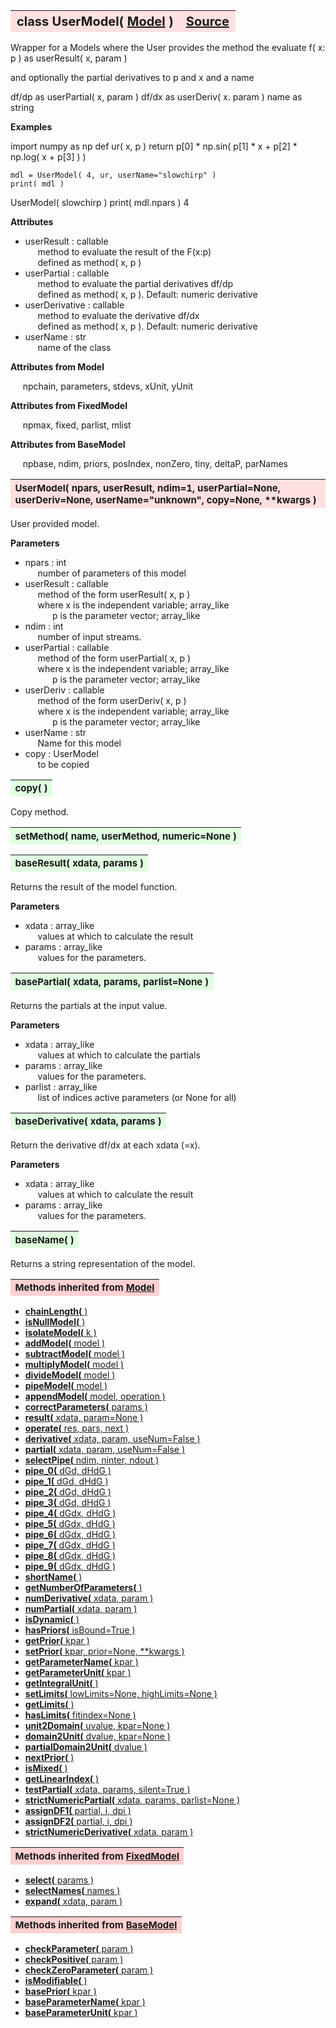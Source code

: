 ---
---
<br><br>

<a name="UserModel"></a>
<table><thead style="background-color:#FFE0E0; width:100%; font-size:20px"><tr><th style="text-align:left">
<strong>class UserModel(</strong> <a href="./Model.html">Model</a> )</th><th style="text-align:right"><a href=https://github.com/dokester/BayesicFitting/blob/master/BayesicFitting/source/UserModel.py target=_blank>Source</a></th></tr></thead></table>
<p>

Wrapper for a Models where the User provides the method the evaluate
f( x: p ) as userResult( x, param )

and optionally the partial derivatives to p and x and a name

df/dp as  userPartial( x, param )
df/dx as  userDeriv( x. param )
name  as  string


<b>Examples</b>

import numpy as np
    def ur( x, p ) 
        return p[0] * np.sin( p[1] * x + p[2] * np.log( x + p[3] ) ) 
    
   
    mdl = UserModel( 4, ur, userName="slowchirp" )
    print( mdl )
UserModel( slowchirp )
    print( mdl.npars )
4


<b>Attributes</b>

* userResult  :  callable<br>
&nbsp;&nbsp;&nbsp;&nbsp; method to evaluate the result of the F(x:p)<br>
&nbsp;&nbsp;&nbsp;&nbsp; defined as method( x, p )<br>
* userPartial  :  callable<br>
&nbsp;&nbsp;&nbsp;&nbsp; method to evaluate the partial derivatives df/dp<br>
&nbsp;&nbsp;&nbsp;&nbsp; defined as method( x, p ). Default: numeric derivative<br>
* userDerivative  :  callable<br>
&nbsp;&nbsp;&nbsp;&nbsp; method to evaluate the derivative df/dx<br>
&nbsp;&nbsp;&nbsp;&nbsp; defined as method( x, p ). Default: numeric derivative<br>
* userName  :  str<br>
&nbsp;&nbsp;&nbsp;&nbsp; name of the class<br>

<b>Attributes from Model</b>

&nbsp;&nbsp;&nbsp;&nbsp; npchain, parameters, stdevs, xUnit, yUnit<br>

<b>Attributes from FixedModel</b>

&nbsp;&nbsp;&nbsp;&nbsp; npmax, fixed, parlist, mlist<br>

<b>Attributes from BaseModel</b>

&nbsp;&nbsp;&nbsp;&nbsp; npbase, ndim, priors, posIndex, nonZero, tiny, deltaP, parNames<br>



<a name="UserModel"></a>
<table><thead style="background-color:#FFE0E0; width:100%; font-size:15px"><tr><th style="text-align:left">
<strong>UserModel(</strong> npars, userResult, ndim=1, userPartial=None, userDeriv=None,
 userName="unknown", copy=None, **kwargs )
</th></tr></thead></table>
<p>

User provided model.

<b>Parameters</b>

* npars  :  int<br>
&nbsp;&nbsp;&nbsp;&nbsp; number of parameters of this model<br>
* userResult  :  callable<br>
&nbsp;&nbsp;&nbsp;&nbsp; method of the form userResult( x, p )<br>
&nbsp;&nbsp;&nbsp;&nbsp; where x is the independent variable; array_like<br>
&nbsp;&nbsp;&nbsp;&nbsp;&nbsp;&nbsp;&nbsp;&nbsp;&nbsp;&nbsp; p is the parameter vector; array_like <br>
* ndim  :  int<br>
&nbsp;&nbsp;&nbsp;&nbsp; number of input streams.<br>
* userPartial  :  callable<br>
&nbsp;&nbsp;&nbsp;&nbsp; method of the form userPartial( x, p )<br>
&nbsp;&nbsp;&nbsp;&nbsp; where x is the independent variable; array_like<br>
&nbsp;&nbsp;&nbsp;&nbsp;&nbsp;&nbsp;&nbsp;&nbsp;&nbsp;&nbsp; p is the parameter vector; array_like <br>
* userDeriv  :  callable<br>
&nbsp;&nbsp;&nbsp;&nbsp; method of the form userDeriv( x, p )<br>
&nbsp;&nbsp;&nbsp;&nbsp; where x is the independent variable; array_like<br>
&nbsp;&nbsp;&nbsp;&nbsp;&nbsp;&nbsp;&nbsp;&nbsp;&nbsp;&nbsp; p is the parameter vector; array_like <br>
* userName  :  str<br>
&nbsp;&nbsp;&nbsp;&nbsp; Name for this model<br>
* copy  :  UserModel<br>
&nbsp;&nbsp;&nbsp;&nbsp; to be copied<br>


<a name="copy"></a>
<table><thead style="background-color:#E0FFE0; width:100%; font-size:15px"><tr><th style="text-align:left">
<strong>copy(</strong> )
</th></tr></thead></table>
<p>
Copy method. 

<a name="setMethod"></a>
<table><thead style="background-color:#E0FFE0; width:100%; font-size:15px"><tr><th style="text-align:left">
<strong>setMethod(</strong> name, userMethod, numeric=None ) 
</th></tr></thead></table>
<p>
<a name="baseResult"></a>
<table><thead style="background-color:#E0FFE0; width:100%; font-size:15px"><tr><th style="text-align:left">
<strong>baseResult(</strong> xdata, params )
</th></tr></thead></table>
<p>

Returns the result of the model function.

<b>Parameters</b>

* xdata  :  array_like<br>
&nbsp;&nbsp;&nbsp;&nbsp; values at which to calculate the result<br>
* params  :  array_like<br>
&nbsp;&nbsp;&nbsp;&nbsp; values for the parameters.<br>


<a name="basePartial"></a>
<table><thead style="background-color:#E0FFE0; width:100%; font-size:15px"><tr><th style="text-align:left">
<strong>basePartial(</strong> xdata, params, parlist=None )
</th></tr></thead></table>
<p>

Returns the partials at the input value.

<b>Parameters</b>

* xdata  :  array_like<br>
&nbsp;&nbsp;&nbsp;&nbsp; values at which to calculate the partials<br>
* params  :  array_like<br>
&nbsp;&nbsp;&nbsp;&nbsp; values for the parameters.<br>
* parlist  :  array_like<br>
&nbsp;&nbsp;&nbsp;&nbsp; list of indices active parameters (or None for all)<br>


<a name="baseDerivative"></a>
<table><thead style="background-color:#E0FFE0; width:100%; font-size:15px"><tr><th style="text-align:left">
<strong>baseDerivative(</strong> xdata, params ) 
</th></tr></thead></table>
<p>

Return the derivative df/dx at each xdata (=x).

<b>Parameters</b>

* xdata  :  array_like<br>
&nbsp;&nbsp;&nbsp;&nbsp; values at which to calculate the result<br>
* params  :  array_like<br>
&nbsp;&nbsp;&nbsp;&nbsp; values for the parameters.<br>


<a name="baseName"></a>
<table><thead style="background-color:#E0FFE0; width:100%; font-size:15px"><tr><th style="text-align:left">
<strong>baseName(</strong> )
</th></tr></thead></table>
<p>

Returns a string representation of the model.


<table><thead style="background-color:#FFD0D0; width:100%; font-size:15px"><tr><th style="text-align:left">
<strong>Methods inherited from</strong> <a href="./Model.html">Model</a></th></tr></thead></table>


* [<strong>chainLength(</strong> )](./Model.md#chainLength)
* [<strong>isNullModel(</strong> ) ](./Model.md#isNullModel)
* [<strong>isolateModel(</strong> k )](./Model.md#isolateModel)
* [<strong>addModel(</strong> model )](./Model.md#addModel)
* [<strong>subtractModel(</strong> model )](./Model.md#subtractModel)
* [<strong>multiplyModel(</strong> model )](./Model.md#multiplyModel)
* [<strong>divideModel(</strong> model )](./Model.md#divideModel)
* [<strong>pipeModel(</strong> model )](./Model.md#pipeModel)
* [<strong>appendModel(</strong> model, operation )](./Model.md#appendModel)
* [<strong>correctParameters(</strong> params )](./Model.md#correctParameters)
* [<strong>result(</strong> xdata, param=None )](./Model.md#result)
* [<strong>operate(</strong> res, pars, next )](./Model.md#operate)
* [<strong>derivative(</strong> xdata, param, useNum=False )](./Model.md#derivative)
* [<strong>partial(</strong> xdata, param, useNum=False )](./Model.md#partial)
* [<strong>selectPipe(</strong> ndim, ninter, ndout ) ](./Model.md#selectPipe)
* [<strong>pipe_0(</strong> dGd, dHdG ) ](./Model.md#pipe_0)
* [<strong>pipe_1(</strong> dGd, dHdG ) ](./Model.md#pipe_1)
* [<strong>pipe_2(</strong> dGd, dHdG ) ](./Model.md#pipe_2)
* [<strong>pipe_3(</strong> dGd, dHdG ) ](./Model.md#pipe_3)
* [<strong>pipe_4(</strong> dGdx, dHdG ) ](./Model.md#pipe_4)
* [<strong>pipe_5(</strong> dGdx, dHdG ) ](./Model.md#pipe_5)
* [<strong>pipe_6(</strong> dGdx, dHdG ) ](./Model.md#pipe_6)
* [<strong>pipe_7(</strong> dGdx, dHdG ) ](./Model.md#pipe_7)
* [<strong>pipe_8(</strong> dGdx, dHdG ) ](./Model.md#pipe_8)
* [<strong>pipe_9(</strong> dGdx, dHdG ) ](./Model.md#pipe_9)
* [<strong>shortName(</strong> ) ](./Model.md#shortName)
* [<strong>getNumberOfParameters(</strong> )](./Model.md#getNumberOfParameters)
* [<strong>numDerivative(</strong> xdata, param )](./Model.md#numDerivative)
* [<strong>numPartial(</strong> xdata, param )](./Model.md#numPartial)
* [<strong>isDynamic(</strong> ) ](./Model.md#isDynamic)
* [<strong>hasPriors(</strong> isBound=True ) ](./Model.md#hasPriors)
* [<strong>getPrior(</strong> kpar )](./Model.md#getPrior)
* [<strong>setPrior(</strong> kpar, prior=None, **kwargs )](./Model.md#setPrior)
* [<strong>getParameterName(</strong> kpar )](./Model.md#getParameterName)
* [<strong>getParameterUnit(</strong> kpar )](./Model.md#getParameterUnit)
* [<strong>getIntegralUnit(</strong> )](./Model.md#getIntegralUnit)
* [<strong>setLimits(</strong> lowLimits=None, highLimits=None )](./Model.md#setLimits)
* [<strong>getLimits(</strong> ) ](./Model.md#getLimits)
* [<strong>hasLimits(</strong> fitindex=None )](./Model.md#hasLimits)
* [<strong>unit2Domain(</strong> uvalue, kpar=None )](./Model.md#unit2Domain)
* [<strong>domain2Unit(</strong> dvalue, kpar=None )](./Model.md#domain2Unit)
* [<strong>partialDomain2Unit(</strong> dvalue )](./Model.md#partialDomain2Unit)
* [<strong>nextPrior(</strong> ) ](./Model.md#nextPrior)
* [<strong>isMixed(</strong> )](./Model.md#isMixed)
* [<strong>getLinearIndex(</strong> )](./Model.md#getLinearIndex)
* [<strong>testPartial(</strong> xdata, params, silent=True )](./Model.md#testPartial)
* [<strong>strictNumericPartial(</strong> xdata, params, parlist=None ) ](./Model.md#strictNumericPartial)
* [<strong>assignDF1(</strong> partial, i, dpi ) ](./Model.md#assignDF1)
* [<strong>assignDF2(</strong> partial, i, dpi ) ](./Model.md#assignDF2)
* [<strong>strictNumericDerivative(</strong> xdata, param ) ](./Model.md#strictNumericDerivative)


<table><thead style="background-color:#FFD0D0; width:100%; font-size:15px"><tr><th style="text-align:left">
<strong>Methods inherited from</strong> <a href="./FixedModel.html">FixedModel</a></th></tr></thead></table>


* [<strong>select(</strong> params ) ](./FixedModel.md#select)
* [<strong>selectNames(</strong> names ) ](./FixedModel.md#selectNames)
* [<strong>expand(</strong> xdata, param ) ](./FixedModel.md#expand)


<table><thead style="background-color:#FFD0D0; width:100%; font-size:15px"><tr><th style="text-align:left">
<strong>Methods inherited from</strong> <a href="./BaseModel.html">BaseModel</a></th></tr></thead></table>


* [<strong>checkParameter(</strong> param ) ](./BaseModel.md#checkParameter)
* [<strong>checkPositive(</strong> param ) ](./BaseModel.md#checkPositive)
* [<strong>checkZeroParameter(</strong> param )](./BaseModel.md#checkZeroParameter)
* [<strong>isModifiable(</strong> ) ](./BaseModel.md#isModifiable)
* [<strong>basePrior(</strong> kpar ) ](./BaseModel.md#basePrior)
* [<strong>baseParameterName(</strong> kpar ) ](./BaseModel.md#baseParameterName)
* [<strong>baseParameterUnit(</strong> kpar ) ](./BaseModel.md#baseParameterUnit)
